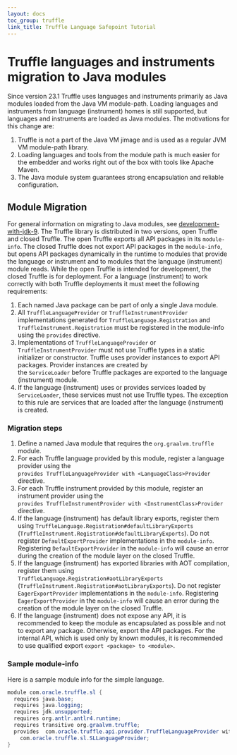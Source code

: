 ```yaml
---
layout: docs
toc_group: truffle
link_title: Truffle Language Safepoint Tutorial
---
```


# Truffle languages and instruments migration to Java modules
Since version 23.1 Truffle uses languages and instruments primarily as Java modules loaded from the Java VM module-path.
Loading languages and instruments from language (instrument) homes is still supported, but languages and instruments are
loaded as Java modules. The motivations for this change are:
1. Truffle is not a part of the Java VM jimage and is used as a regular JVM VM module-path library.
2. Loading languages and tools from the module path is much easier for the embedder and works right out of the box with
tools like Apache Maven.
3. The Java module system guarantees strong encapsulation and reliable configuration.

## Module Migration
For general information on migrating to Java modules, see [development-with-jdk-9](https://blogs.oracle.com/java/post/modular-development-with-jdk-9).
The Truffle library is distributed in two versions, open Truffle and closed Truffle. The open Truffle exports all API
packages in its `module-info`. The closed Truffle does not export API packages in the `module-info`, but opens API
packages dynamically in the runtime to modules that provide the language or instrument and to modules that the language
(instrument) module reads. While the open Truffle is intended for development, the closed Truffle is for deployment.
For a language (instrument) to work correctly with both Truffle deployments it must meet the following requirements:
1. Each named Java package can be part of only a single Java module.
2. All `TruffleLanguageProvider` or `TruffleInstrumentProvider` implementations generated for `TruffleLanguage.Registration`
and `TruffleInstrument.Registration` must be registered in the module-info using the `provides` directive.
3. Implementations of `TruffleLanguageProvider` or `TruffleInstrumentProvider` must not use Truffle types in a static
initializer or constructor. Truffle uses provider instances to export API packages. Provider instances are created  by  
the `ServiceLoader` before Truffle packages are exported to the language (instrument) module.
4. If the language (instrument) uses or provides services loaded by `ServiceLoader`, these services must not use
Truffle types. The exception to this rule are services that are loaded after the language (instrument) is created.

### Migration steps
1. Define a named Java module that requires the `org.graalvm.truffle` module.
2. For each Truffle language provided by this module, register a language provider using the    
`provides TruffleLanguageProvider with <LanguageClass>Provider` directive.
3. For each Truffle instrument provided by this module, register an instrument provider using the    
`provides TruffleInstrumentProvider with <InstrumentClass>Provider` directive.
4. If the language (instrument) has default library exports, register them using
`TruffleLanguage.Registration#defaultLibraryExports` (`TruffleInstrument.Registration#defaultLibraryExports`). Do not
register `DefaultExportProvider` implementations in the `module-info`. Registering `DefaultExportProvider` in the
`module-info` will cause an error during the creation of the module layer on the closed Truffle.
5. If the language (instrument) has exported libraries with AOT compilation, register them using      
`TruffleLanguage.Registration#aotLibraryExports` (`TruffleInstrument.Registration#aotLibraryExports`). Do not register
`EagerExportProvider` implementations in the `module-info`. Registering `EagerExportProvider` in the `module-info` will
cause an error during the creation of the module layer on the closed Truffle.
6. If the language (instrument) does not expose any API, it is recommended to keep the module as encapsulated as
possible and not to export any package. Otherwise, export the API packages. For the internal API, which is used only
by known modules, it is recommended to use qualified export `export <package> to <module>`.

### Sample module-info
Here is a sample module info for the simple language.
```java
module com.oracle.truffle.sl {
  requires java.base;
  requires java.logging;
  requires jdk.unsupported;
  requires org.antlr.antlr4.runtime;
  requires transitive org.graalvm.truffle;
  provides  com.oracle.truffle.api.provider.TruffleLanguageProvider with
    com.oracle.truffle.sl.SLLanguageProvider;
}
```
